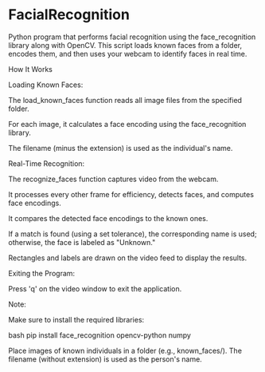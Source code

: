 # FacialRecognition
Python program that performs facial recognition using the face_recognition library along with OpenCV. This script loads known faces from a folder, encodes them, and then uses your webcam to identify faces in real time.


How It Works

Loading Known Faces:

The load_known_faces function reads all image files from the specified folder.

For each image, it calculates a face encoding using the face_recognition library.

The filename (minus the extension) is used as the individual's name.

Real-Time Recognition:

The recognize_faces function captures video from the webcam.

It processes every other frame for efficiency, detects faces, and computes face encodings.

It compares the detected face encodings to the known ones.

If a match is found (using a set tolerance), the corresponding name is used; otherwise, the face is labeled as "Unknown."

Rectangles and labels are drawn on the video feed to display the results.

Exiting the Program:

Press 'q' on the video window to exit the application.


Note:

Make sure to install the required libraries:

bash
pip install face_recognition opencv-python numpy

Place images of known individuals in a folder (e.g., known_faces/). The filename (without extension) is used as the person's name.
